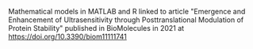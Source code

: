 Mathematical models in MATLAB and R linked to article "Emergence and Enhancement of Ultrasensitivity through Posttranslational Modulation of Protein Stability" published in BioMolecules in 2021 at https://doi.org/10.3390/biom11111741
